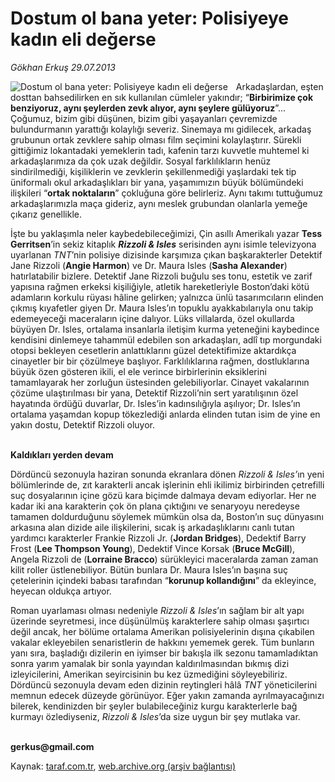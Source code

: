 # Dostum ol bana yeter: Polisiyeye kadın eli değerse

*Gökhan Erkuş 29.07.2013*

<div class="yazi"><img align="left" alt="Dostum ol bana yeter: Polisiyeye kadın eli değerse" border="0" src="http://www.taraf.com.tr/fotoraflar/makaleler/dostum-ol-bana-yeter-polisiyeye-kadin-eli-degerse_3297_orijinal.jpg" style="border-right-width:10px; border-color:#FFFFFF"/><p>Arkadaşlardan, eşten dosttan bahsedilirken en sık kullanılan cümleler yakındır; “<b>Birbirimize çok benziyoruz, aynı şeylerden zevk alıyor, aynı şeylere gülüyoruz</b>”... Çoğumuz, bizim gibi düşünen, bizim gibi yaşayanları çevremizde bulundurmanın yarattığı kolaylığı severiz. Sinemaya mı gidilecek, arkadaş grubunun ortak zevklere sahip olması film seçimini kolaylaştırır. Sürekli gittiğimiz lokantadaki yemeklerin tadı, kafenin tarzı kuvvetle muhtemel ki arkadaşlarımıza da çok uzak değildir. Sosyal farklılıkların henüz sindirilmediği, kişiliklerin ve zevklerin şekillenmediği yaşlardaki tek tip üniformalı okul arkadaşlıkları bir yana, yaşamımızın büyük bölümündeki ilişkileri “<b>ortak noktaların</b>” çokluğuna göre belirleriz. Aynı takımı tuttuğumuz arkadaşlarımızla maça gideriz, aynı meslek grubundan olanlarla yemeğe çıkarız genellikle. </p>
<p>İşte bu yaklaşımla neler kaybedebileceğimizi, Çin asıllı Amerikalı yazar <b>Tess Gerritsen</b>’in sekiz kitaplık <b><i>Rizzoli &amp; Isles</i></b> serisinden aynı isimle televizyona uyarlanan <i>TNT</i>’nin polisiye dizisinde karşımıza çıkan başkarakterler Detektif Jane Rizzoli (<b>Angie Harmon</b>) ve Dr. Maura Isles (<b>Sasha Alexander</b>) hatırlatabilir bizlere. Detektif Jane Rizzoli buğulu ses tonu, estetik ve zarif yapısına rağmen erkeksi kişiliğiyle, atletik hareketleriyle Boston’daki kötü adamların korkulu rüyası hâline gelirken; yalnızca ünlü tasarımcıların elinden çıkmış kıyafetler giyen Dr. Maura Isles’ın topuklu ayakkabılarıyla onu takip edemeyeceği maceraların içine dalıyor. Lüks villalarda, özel okullarda büyüyen Dr. Isles, ortalama insanlarla iletişim kurma yeteneğini kaybedince kendisini dinlemeye tahammül edebilen son arkadaşları, adlî tıp morgundaki otopsi bekleyen cesetlerin anlattıklarını güzel detektifimize aktardıkça cinayetler bir bir çözülmeye başlıyor. Farklılıklarına rağmen, dostluklarına büyük özen gösteren ikili, el ele verince birbirlerinin eksiklerini tamamlayarak her zorluğun üstesinden gelebiliyorlar. Cinayet vakalarının çözüme ulaştırılması bir yana, Detektif Rizzoli’nin sert yaratılışının özel hayatında ördüğü duvarlar, Dr. Isles’in kadınsılığıyla aşılıyor; Dr. Isles’ın ortalama yaşamdan kopup tökezlediği anlarda elinden tutan isim de yine en yakın dostu, Detektif Rizzoli oluyor.</p>
<p><b><br/>Kaldıkları yerden devam</b></p>
<p>Dördüncü sezonuyla haziran sonunda ekranlara dönen <i>Rizzoli &amp; Isles’</i>ın yeni bölümlerinde de, zıt karakterli ancak işlerinin ehli ikilimiz birbirinden çetrefilli suç dosyalarının içine gözü kara biçimde dalmaya devam ediyorlar. Her ne kadar iki ana karakterin çok ön plana çıktığını ve senaryoyu neredeyse tamamen doldurduğunu söylemek mümkün olsa da, Boston’ın suç dünyasını arkasına alan dizide aile ilişkilerini, sıcak iş arkadaşlıklarını canlı tutan yardımcı karakterler Frankie Rizzoli Jr. (<b>Jordan Bridges</b>), Dedektif Barry Frost (<b>Lee Thompson Young</b>), Dedektif Vince Korsak (<b>Bruce McGill</b>), Angela Rizzoli de (<b>Lorraine Bracco</b>) sürükleyici maceralarda zaman zaman kilit roller üstlenebiliyor. Bütün bunlara Dr. Maura Isles’ın başına suç çetelerinin içindeki babası tarafından “<b>korunup kollandığını</b>” da ekleyince, heyecan oldukça artıyor.</p>
<p>Roman uyarlaması olması nedeniyle <i>Rizzoli &amp; Isles</i>’ın sağlam bir alt yapı üzerinde seyretmesi, ince düşünülmüş karakterlere sahip olması şaşırtıcı değil ancak, her bölüme ortalama Amerikan polisiyelerinin dışına çıkabilen vakalar ekleyebilen senaristlerin de hakkını yememek gerek. Tüm bunların yanı sıra, başladığı dizilerin en iyimser bir bakışla ilk sezonu tamamladıktan sonra yarım yamalak bir sonla yayından kaldırılmasından bıkmış dizi izleyicilerini, Amerikan seyircisinin bu kez üzmediğini söyleyebiliriz. Dördüncü sezonuyla devam eden dizinin reytingleri hâlâ <i>TNT</i> yöneticilerini memnun edecek düzeyde görünüyor. Eğer yakın zamanda ayrılmayacağınızı bilerek, kendinizden bir şeyler bulabileceğiniz kurgu karakterlerle bağ kurmayı özlediyseniz, <i>Rizzoli &amp; Isles</i>’da size uygun bir şey mutlaka var.</p><b>
<p><br/>gerkus@gmail.com</p>
</b>
</div>

Kaynak: [taraf.com.tr](http://www.taraf.com.tr/gokhan-erkus/makale-dostum-ol-bana-yeter-polisiyeye-kadin-eli-degerse.htm), [web.archive.org (arşiv bağlantısı)](http://web.archive.org/web/20130909162547/http://www.taraf.com.tr/gokhan-erkus/makale-dostum-ol-bana-yeter-polisiyeye-kadin-eli-degerse.htm)
